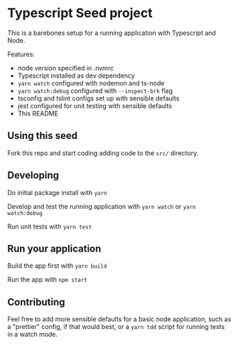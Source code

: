 # Typescript Seed project

This is a barebones setup for a running application with Typescript and Node.

Features:

- node version specified in .nvmrc
- Typescript installed as dev dependency
- `yarn watch` configured with nodemon and ts-node
- `yarn watch:debug` configured with `--inspect-brk` flag
- tsconfig and tslint configs set up with sensible defaults
- jest configured for unit testing with sensible defaults
- This README

## Using this seed

Fork this repo and start coding adding code to the `src/` directory.

## Developing

Do initial package install with `yarn`

Develop and test the running application with `yarn watch` or `yarn watch:debug`

Run unit tests with `yarn test`

## Run your application

Build the app first with `yarn build`

Run the app with `npm start`

## Contributing

Feel free to add more sensible defaults for a basic node application, such as a "prettier" config, if that would
best, or a `yarn tdd` script for running tests in a watch mode.
